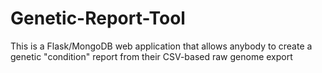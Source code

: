 # Genetic-Report-Tool
This is a Flask/MongoDB web application that allows anybody to create a genetic "condition" report from their CSV-based raw genome export  
